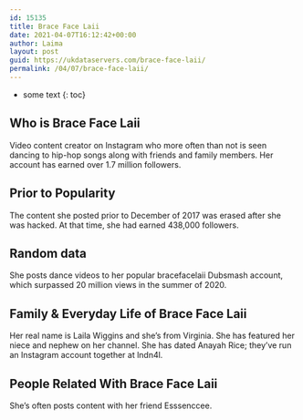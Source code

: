 ```yaml
---
id: 15135
title: Brace Face Laii
date: 2021-04-07T16:12:42+00:00
author: Laima
layout: post
guid: https://ukdataservers.com/brace-face-laii/
permalink: /04/07/brace-face-laii/
---
```


* some text
{: toc}


## Who is Brace Face Laii
                  
                  
                  
Video content creator on Instagram who more often than not is seen dancing to hip-hop songs along with friends and family members. Her account has earned over 1.7 million followers.
                  
              
            
              
            
                
                
                
## Prior to Popularity
                  
                  
                  
The content she posted prior to December of 2017 was erased after she was hacked. At that time, she had earned 438,000 followers.
                  
              
            
              
            
                
                
                
## Random data
                  
                  
                  
She posts dance videos to her popular bracefacelaii Dubsmash account, which surpassed 20 million views in the summer of 2020. 
                  
              
            
              
            
                
                
                
## Family & Everyday Life of Brace Face Laii
                  
                  
                  
Her real name is Laila Wiggins and she&#8217;s from Virginia. She has featured her niece and nephew on her channel. She has dated Anayah Rice; they&#8217;ve run an Instagram account together at lndn4l.
                  
              
            
              
            
                
                
                
## People Related With Brace Face Laii
                  
                  
                  
She&#8217;s often posts content with her friend Esssenccee.
                  
              
            
              
            
                
              
            
              
              
            
            
              
            
          
          
          